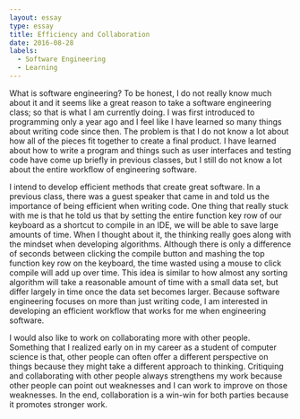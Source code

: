 ```yaml
---
layout: essay
type: essay
title: Efficiency and Collaboration
date: 2016-08-28
labels:
  - Software Engineering
  - Learning
---
```


What is software engineering? To be honest, I do not really know much about it and it seems like a great reason to take a software engineering class; so that is what I am currently doing. I was first introduced to programming only a year ago and I feel like I have learned so many things about writing code since then. The problem is that I do not know a lot about how all of the pieces fit together to create a final product. I have learned about how to write a program and things such as user interfaces and testing code have come up briefly in previous classes, but I still do not know a lot about the entire workflow of engineering software. 

I intend to develop efficient methods that create great software. In a previous class, there was a guest speaker that came in and told us the importance of being efficient when writing code. One thing that really stuck with me is that he told us that by setting the entire function key row of our keyboard as a shortcut to compile in an IDE, we will be able to save large amounts of time. When I thought about it, the thinking really goes along with the mindset when developing algorithms. Although there is only a difference of seconds between clicking the compile button and mashing the top function key row on the keyboard, the time wasted using a mouse to click compile will add up over time. This idea is similar to how almost any sorting algorithm will take a reasonable amount of time with a small data set, but differ largely in time once the data set becomes larger. Because software engineering focuses on more than just writing code, I am interested in developing an efficient workflow that works for me when engineering software. 

I would also like to work on collaborating more with other people. Something that I realized early on in my career as a student of computer science is that, other people can often offer a different perspective on things because they might take a different approach to thinking. Critiquing and collaborating with other people always strengthens my work because other people can point out weaknesses and I can work to improve on those weaknesses. In the end, collaboration is a win-win for both parties because it promotes stronger work. 

